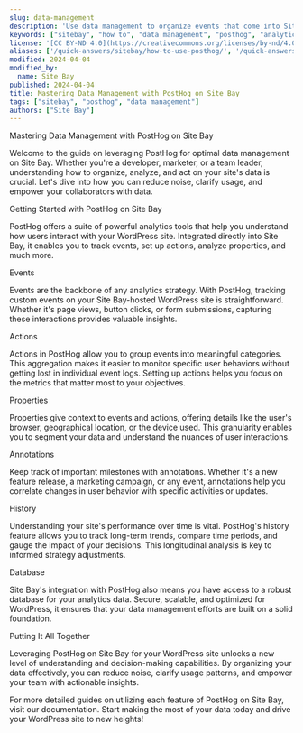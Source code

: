 ```yaml
---
slug: data-management
description: 'Use data management to organize events that come into Site Bay. Reduce noise, clarify usage, and help collaborators get the most value from your data. Events Actions Properties Annotations History Database'
keywords: ["sitebay", "how to", "data management", "posthog", "analytics"]
license: '[CC BY-ND 4.0](https://creativecommons.org/licenses/by-nd/4.0)'
aliases: ['/quick-answers/sitebay/how-to-use-posthog/', '/quick-answers/how-to-use-posthog/']
modified: 2024-04-04
modified_by:
  name: Site Bay
published: 2024-04-04
title: Mastering Data Management with PostHog on Site Bay
tags: ["sitebay", "posthog", "data management"]
authors: ["Site Bay"]
---
```

Mastering Data Management with PostHog on Site Bay

Welcome to the guide on leveraging PostHog for optimal data management on Site Bay. Whether you're a developer, marketer, or a team leader, understanding how to organize, analyze, and act on your site's data is crucial. Let's dive into how you can reduce noise, clarify usage, and empower your collaborators with data.

Getting Started with PostHog on Site Bay

PostHog offers a suite of powerful analytics tools that help you understand how users interact with your WordPress site. Integrated directly into Site Bay, it enables you to track events, set up actions, analyze properties, and much more.

Events

Events are the backbone of any analytics strategy. With PostHog, tracking custom events on your Site Bay-hosted WordPress site is straightforward. Whether it's page views, button clicks, or form submissions, capturing these interactions provides valuable insights.

Actions

Actions in PostHog allow you to group events into meaningful categories. This aggregation makes it easier to monitor specific user behaviors without getting lost in individual event logs. Setting up actions helps you focus on the metrics that matter most to your objectives.

Properties

Properties give context to events and actions, offering details like the user's browser, geographical location, or the device used. This granularity enables you to segment your data and understand the nuances of user interactions.

Annotations

Keep track of important milestones with annotations. Whether it's a new feature release, a marketing campaign, or any event, annotations help you correlate changes in user behavior with specific activities or updates.

History

Understanding your site's performance over time is vital. PostHog's history feature allows you to track long-term trends, compare time periods, and gauge the impact of your decisions. This longitudinal analysis is key to informed strategy adjustments.

Database

Site Bay's integration with PostHog also means you have access to a robust database for your analytics data. Secure, scalable, and optimized for WordPress, it ensures that your data management efforts are built on a solid foundation.

Putting It All Together

Leveraging PostHog on Site Bay for your WordPress site unlocks a new level of understanding and decision-making capabilities. By organizing your data effectively, you can reduce noise, clarify usage patterns, and empower your team with actionable insights.

For more detailed guides on utilizing each feature of PostHog on Site Bay, visit our documentation. Start making the most of your data today and drive your WordPress site to new heights!